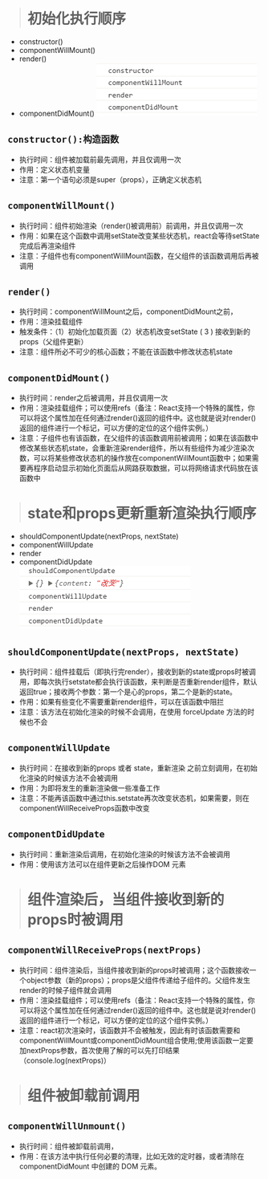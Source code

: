 ># 初始化执行顺序
+ constructor()
+ componentWillMount()
+ render()
+ componentDidMount()
![](images/react-init.png)
## `constructor():构造函数`
* 执行时间：组件被加载前最先调用，并且仅调用一次
* 作用：定义状态机变量
* 注意：第一个语句必须是super（props），正确定义状态机
## `componentWillMount()`
* 执行时间：组件初始渲染（render()被调用前）前调用，并且仅调用一次
* 作用：如果在这个函数中调用setState改变某些状态机，react会等待setState完成后再渲染组件
* 注意：子组件也有componentWillMount函数，在父组件的该函数调用后再被调用
## `render()`
+ 执行时间：componentWillMount之后，componentDidMount之前，
+ 作用：渲染挂载组件
+ 触发条件：（1）初始化加载页面（2）状态机改变setState ( 3 ) 接收到新的props（父组件更新）
+ 注意：组件所必不可少的核心函数；不能在该函数中修改状态机state

## `componentDidMount()`
+ 执行时间：render之后被调用，并且仅调用一次
+ 作用：渲染挂载组件；可以使用refs（备注：React支持一个特殊的属性，你可以将这个属性加在任何通过render()返回的组件中。这也就是说对render()返回的组件进行一个标记，可以方便的定位的这个组件实例。）
+ 注意：子组件也有该函数，在父组件的该函数调用前被调用；如果在该函数中修改某些状态机state，会重新渲染render组件，所以有些组件为减少渲染次数，可以将某些修改状态机的操作放在componentWillMount函数中；如果需要再程序启动显示初始化页面后从网路获取数据，可以将网络请求代码放在该函数中

># state和props更新重新渲染执行顺序
+ shouldComponentUpdate(nextProps, nextState)
+ componentWillUpdate
+ render
+ componentDidUpdate
![](images/react-update.png)
## `shouldComponentUpdate(nextProps, nextState)`
+ 执行时间：组件挂载后（即执行完render），接收到新的state或props时被调用，即每次执行setstate都会执行该函数，来判断是否重新render组件，默认返回true；接收两个参数：第一个是心的props，第二个是新的state。
+ 作用：如果有些变化不需要重新render组件，可以在该函数中阻拦
+ 注意：该方法在初始化渲染的时候不会调用，在使用 forceUpdate 方法的时候也不会
## `componentWillUpdate`
+ 执行时间：在接收到新的props 或者 state，重新渲染 之前立刻调用，在初始化渲染的时候该方法不会被调用
+ 作用：为即将发生的重新渲染做一些准备工作
+ 注意：不能再该函数中通过this.setstate再次改变状态机，如果需要，则在componentWillReceiveProps函数中改变
## `componentDidUpdate`
+ 执行时间：重新渲染后调用，在初始化渲染的时候该方法不会被调用
+ 作用：使用该方法可以在组件更新之后操作DOM 元素

># 组件渲染后，当组件接收到新的props时被调用
## `componentWillReceiveProps(nextProps)`
+ 执行时间：组件渲染后，当组件接收到新的props时被调用；这个函数接收一个object参数（新的props）；props是父组件传递给子组件的。父组件发生render的时候子组件就会调用
+ 作用：渲染挂载组件；可以使用refs（备注：React支持一个特殊的属性，你可以将这个属性加在任何通过render()返回的组件中。这也就是说对render()返回的组件进行一个标记，可以方便的定位的这个组件实例。）
+ 注意：react初次渲染时，该函数并不会被触发，因此有时该函数需要和componentWillMount或componentDidMount组合使用;使用该函数一定要加nextProps参数，首次使用了解的可以先打印结果（console.log(nextProps)）

># 组件被卸载前调用
## `componentWillUnmount()`
+ 执行时间：组件被卸载前调用，
+ 作用：在该方法中执行任何必要的清理，比如无效的定时器，或者清除在 componentDidMount 中创建的 DOM 元素。